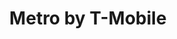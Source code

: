 ---
title: "Metro by T-Mobile"
url: /east-cleveland/metro-by-t-mobile-euclid-avenue/
shop: Handy
---